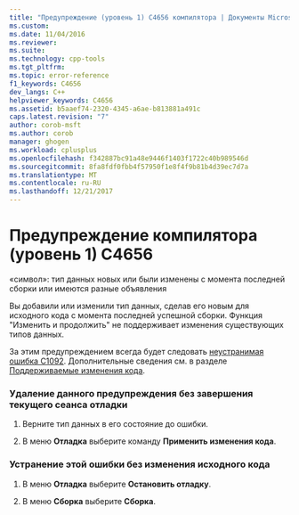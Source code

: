 ```yaml
---
title: "Предупреждение (уровень 1) C4656 компилятора | Документы Microsoft"
ms.custom: 
ms.date: 11/04/2016
ms.reviewer: 
ms.suite: 
ms.technology: cpp-tools
ms.tgt_pltfrm: 
ms.topic: error-reference
f1_keywords: C4656
dev_langs: C++
helpviewer_keywords: C4656
ms.assetid: b5aaef74-2320-4345-a6ae-b813881a491c
caps.latest.revision: "7"
author: corob-msft
ms.author: corob
manager: ghogen
ms.workload: cplusplus
ms.openlocfilehash: f342887bc91a48e9446f1403f1722c40b989546d
ms.sourcegitcommit: 8fa8fdf0fbb4f57950f1e8f4f9b81b4d39ec7d7a
ms.translationtype: MT
ms.contentlocale: ru-RU
ms.lasthandoff: 12/21/2017
---
```

# <a name="compiler-warning-level-1-c4656"></a>Предупреждение компилятора (уровень 1) C4656
«символ»: тип данных новых или были изменены с момента последней сборки или имеются разные объявления  
  
 Вы добавили или изменили тип данных, сделав его новым для исходного кода с момента последней успешной сборки. Функция "Изменить и продолжить" не поддерживает изменения существующих типов данных.  
  
 За этим предупреждением всегда будет следовать [неустранимая ошибка C1092](../../error-messages/compiler-errors-1/fatal-error-c1092.md). Дополнительные сведения см. в разделе [Поддерживаемые изменения кода](/visualstudio/debugger/supported-code-changes-cpp).  
  
### <a name="to-remove-this-warning-without-ending-the-current-debug-session"></a>Удаление данного предупреждения без завершения текущего сеанса отладки  
  
1.  Верните тип данных в его состояние до ошибки.  
  
2.  В меню **Отладка** выберите команду **Применить изменения кода**.  
  
### <a name="to-remove-this-error-without-changing-your-source-code"></a>Устранение этой ошибки без изменения исходного кода  
  
1.  В меню **Отладка** выберите **Остановить отладку**.  
  
2.  В меню **Сборка** выберите **Сборка**.
